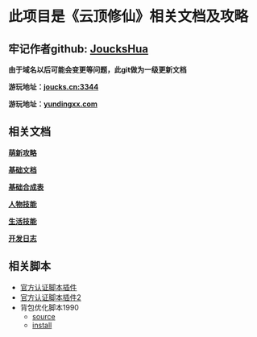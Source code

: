 # 此项目是《云顶修仙》相关文档及攻略

## 牢记作者github:  <a href='https://github.com/joucksHua'>JoucksHua</a>

**由于域名以后可能会变更等问题，此git做为一级更新文档**

**游玩地址：<a href="http://joucks.cn:3344">joucks.cn:3344<a/>**

**游玩地址：<a href="http://yundingxx.com:3344">yundingxx.com<a/>**


## 相关文档

 **<a href="https://github.com/joucksHua/yundingxx-game/blob/master/%E8%90%8C%E6%96%B0%E6%94%BB%E7%95%A5.md">萌新攻略</a>**

 **<a href="https://github.com/joucksHua/yundingxx-game/blob/master/%E5%9F%BA%E7%A1%80%E6%96%87%E6%A1%A3.md">基础文档</a>**
 
 **<a href="https://github.com/joucksHua/yundingxx-game/blob/master/%E5%90%88%E6%88%90%E8%A1%A8.md">基础合成表</a>**

 **<a href="https://github.com/joucksHua/yundingxx-game/blob/master/%E4%BA%BA%E7%89%A9%E6%8A%80%E8%83%BD.md">人物技能</a>**

 **<a href="https://github.com/joucksHua/yundingxx-game/blob/master/%E7%94%9F%E6%B4%BB%E6%8A%80%E8%83%BD.md">生活技能</a>**

 **<a href="https://github.com/joucksHua/yundingxx-game/blob/master/%E6%B8%B8%E6%88%8F%E5%BC%80%E5%8F%91%E6%97%A5%E5%BF%97.md">开发日志</a>**
 
## 相关脚本
- <a href="https://github.com/GitWingSky/tools">官方认证脚本插件</a>
- <a href="https://github.com/lt541013990/jsScript-yunding">官方认证脚本插件2</a>
- 背包优化脚本1990
    - [source](https://github.com/gMan1990/userscripts/blob/master/iYdxx.user.js)
    - [install](https://raw.githubusercontent.com/gMan1990/userscripts/master/iYdxx.user.js)
